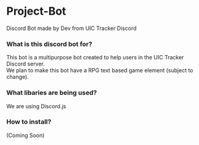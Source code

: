 # Project-Bot
Discord Bot made by Dev from UIC Tracker Discord

### What is this discord bot for?
This bot is a multipurpose bot created to help users in the UIC Tracker Discord server.<br>
We plan to make this bot have a RPG text based game element (subject to change).

### What libaries are being used?
We are using Discord.js 

### How to install?
(Coming Soon)
